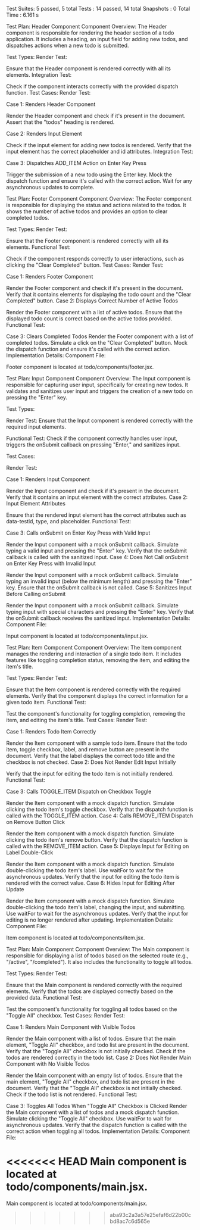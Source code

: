 Test Suites: 5 passed, 5 total
Tests      : 14 passed, 14 total
Snapshots  : 0 Total
Time       : 6.161 s 



Test Plan: Header Component
Component Overview:
The Header component is responsible for rendering the header section of a todo application. It includes a heading, an input field for adding new todos, and dispatches actions when a new todo is submitted.

Test Types:
Render Test:

Ensure that the Header component is rendered correctly with all its elements.
Integration Test:

Check if the component interacts correctly with the provided dispatch function.
Test Cases:
Render Test:

Case 1: Renders Header Component

Render the Header component and check if it's present in the document.
Assert that the "todos" heading is rendered.

Case 2: Renders Input Element

Check if the input element for adding new todos is rendered.
Verify that the input element has the correct placeholder and id attributes.
Integration Test:

Case 3: Dispatches ADD_ITEM Action on Enter Key Press

Trigger the submission of a new todo using the Enter key.
Mock the dispatch function and ensure it's called with the correct action.
Wait for any asynchronous updates to complete.




Test Plan: Footer Component
Component Overview:
The Footer component is responsible for displaying the status and actions related to the todos. It shows the number of active todos and provides an option to clear completed todos.

Test Types:
Render Test:

Ensure that the Footer component is rendered correctly with all its elements.
Functional Test:

Check if the component responds correctly to user interactions, such as clicking the "Clear Completed" button.
Test Cases:
Render Test:

Case 1: Renders Footer Component

Render the Footer component and check if it's present in the document.
Verify that it contains elements for displaying the todo count and the "Clear Completed" button.
Case 2: Displays Correct Number of Active Todos

Render the Footer component with a list of active todos.
Ensure that the displayed todo count is correct based on the active todos provided.
Functional Test:

Case 3: Clears Completed Todos
Render the Footer component with a list of completed todos.
Simulate a click on the "Clear Completed" button.
Mock the dispatch function and ensure it's called with the correct action.
Implementation Details:
Component File:

Footer component is located at todo/components/footer.jsx.




Test Plan: Input Component
Component Overview:
The Input component is responsible for capturing user input, specifically for creating new todos. It validates and sanitizes user input and triggers the creation of a new todo on pressing the "Enter" key.

Test Types:

Render Test:
Ensure that the Input component is rendered correctly with the required input elements.

Functional Test:
Check if the component correctly handles user input, triggers the onSubmit callback on pressing "Enter," and sanitizes input.

Test Cases:

Render Test:

Case 1: Renders Input Component

Render the Input component and check if it's present in the document.
Verify that it contains an input element with the correct attributes.
Case 2: Input Element Attributes

Ensure that the rendered input element has the correct attributes such as data-testid, type, and placeholder.
Functional Test:

Case 3: Calls onSubmit on Enter Key Press with Valid Input

Render the Input component with a mock onSubmit callback.
Simulate typing a valid input and pressing the "Enter" key.
Verify that the onSubmit callback is called with the sanitized input.
Case 4: Does Not Call onSubmit on Enter Key Press with Invalid Input

Render the Input component with a mock onSubmit callback.
Simulate typing an invalid input (below the minimum length) and pressing the "Enter" key.
Ensure that the onSubmit callback is not called.
Case 5: Sanitizes Input Before Calling onSubmit

Render the Input component with a mock onSubmit callback.
Simulate typing input with special characters and pressing the "Enter" key.
Verify that the onSubmit callback receives the sanitized input.
Implementation Details:
Component File:

Input component is located at todo/components/input.jsx.






Test Plan: Item Component
Component Overview:
The Item component manages the rendering and interaction of a single todo item. It includes features like toggling completion status, removing the item, and editing the item's title.

Test Types:
Render Test:

Ensure that the Item component is rendered correctly with the required elements.
Verify that the component displays the correct information for a given todo item.
Functional Test:

Test the component's functionality for toggling completion, removing the item, and editing the item's title.
Test Cases:
Render Test:

Case 1: Renders Todo Item Correctly

Render the Item component with a sample todo item.
Ensure that the todo item, toggle checkbox, label, and remove button are present in the document.
Verify that the label displays the correct todo title and the checkbox is not checked.
Case 2: Does Not Render Edit Input Initially

Verify that the input for editing the todo item is not initially rendered.
Functional Test:

Case 3: Calls TOGGLE_ITEM Dispatch on Checkbox Toggle

Render the Item component with a mock dispatch function.
Simulate clicking the todo item's toggle checkbox.
Verify that the dispatch function is called with the TOGGLE_ITEM action.
Case 4: Calls REMOVE_ITEM Dispatch on Remove Button Click

Render the Item component with a mock dispatch function.
Simulate clicking the todo item's remove button.
Verify that the dispatch function is called with the REMOVE_ITEM action.
Case 5: Displays Input for Editing on Label Double-Click

Render the Item component with a mock dispatch function.
Simulate double-clicking the todo item's label.
Use waitFor to wait for the asynchronous updates.
Verify that the input for editing the todo item is rendered with the correct value.
Case 6: Hides Input for Editing After Update

Render the Item component with a mock dispatch function.
Simulate double-clicking the todo item's label, changing the input, and submitting.
Use waitFor to wait for the asynchronous updates.
Verify that the input for editing is no longer rendered after updating.
Implementation Details:
Component File:

Item component is located at todo/components/item.jsx.





Test Plan: Main Component
Component Overview:
The Main component is responsible for displaying a list of todos based on the selected route (e.g., "/active", "/completed"). It also includes the functionality to toggle all todos.

Test Types:
Render Test:

Ensure that the Main component is rendered correctly with the required elements.
Verify that the todos are displayed correctly based on the provided data.
Functional Test:

Test the component's functionality for toggling all todos based on the "Toggle All" checkbox.
Test Cases:
Render Test:

Case 1: Renders Main Component with Visible Todos

Render the Main component with a list of todos.
Ensure that the main element, "Toggle All" checkbox, and todo list are present in the document.
Verify that the "Toggle All" checkbox is not initially checked.
Check if the todos are rendered correctly in the todo list.
Case 2: Does Not Render Main Component with No Visible Todos

Render the Main component with an empty list of todos.
Ensure that the main element, "Toggle All" checkbox, and todo list are present in the document.
Verify that the "Toggle All" checkbox is not initially checked.
Check if the todo list is not rendered.
Functional Test:

Case 3: Toggles All Todos When "Toggle All" Checkbox is Clicked
Render the Main component with a list of todos and a mock dispatch function.
Simulate clicking the "Toggle All" checkbox.
Use waitFor to wait for asynchronous updates.
Verify that the dispatch function is called with the correct action when toggling all todos.
Implementation Details:
Component File:

<<<<<<< HEAD
Main component is located at todo/components/main.jsx.
=======
Main component is located at todo/components/main.jsx.
>>>>>>> aba93c2a3a57e25efaf6d22b00cbd8ac7c6d565e
